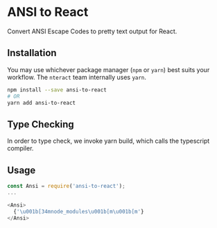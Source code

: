 # ANSI to React

Convert ANSI Escape Codes to pretty text output for React.

## Installation

You may use whichever package manager (`npm` or `yarn`) best suits your workflow. The `nteract` team internally uses `yarn`.

```bash
npm install --save ansi-to-react
# OR
yarn add ansi-to-react
```
## Type Checking
In order to type check, we invoke yarn build, which calls the typescript compiler. 

## Usage
```js
const Ansi = require('ansi-to-react');
...

<Ansi>
  {'\u001b[34mnode_modules\u001b[m\u001b[m'}
</Ansi>
```
